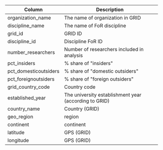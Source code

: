 
| Column | Description |
| ------ | ----------- | 
| organization_name | The name of organization in GRID |
| discipline_name | The name of FoR discipline | 
| grid_id | GRID ID |
| discipline_id | Discipline FoR ID | 
| number_researchers | Number of researchers included in analysis | 
| pct_insiders | % share of "insiders" | 
| pct_domesticoutsiders | % share of "domestic outsiders" |
| pct_foreignoutsiders | % share of "foreign outsiders" |
| grid_country_code | Country code |  
| established_year | The university establishment year (according to GRID) | 
| country_name | Country (GRID)
| geo_region | region | 
| continent | continent | 
| latitude | GPS (GRID) | 
| longitude | GPS (GRID) |
